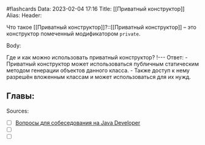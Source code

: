 #flashcards
Data: 2023-02-04 17:16
Title: [[Приватный конструктор]]
Alias:
Header:

Что такое [[Приватный конструктор]]?::[[Приватный конструктор]] – это конструктор помеченный модификатором `private`.



Body:


Где и как можно использовать приватный конструктор?
!---
Ответ:
	- Приватный конструктор может использоваться публичным статическим методом генерации объектов данного класса.
	- Также доступ к нему разрешён вложенным классам и может использоваться для их нужд.




Главы:
-


Sources:
- [ ] [Вопросы для собеседования на Java Developer](https://github.com/enhorse/java-interview/blob/master/README.md#%D0%9E%D0%9E%D0%9F)
- [ ] []()
- [ ] []()
